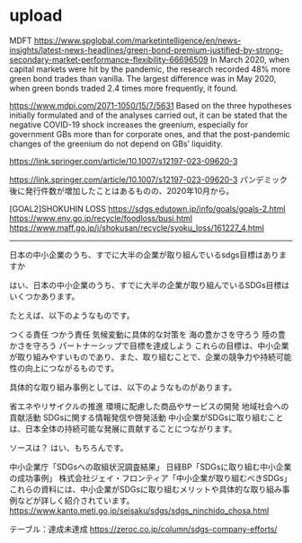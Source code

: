 # upload
MDFT
https://www.spglobal.com/marketintelligence/en/news-insights/latest-news-headlines/green-bond-premium-justified-by-strong-secondary-market-performance-flexibility-66696509
In March 2020, when capital markets were hit by the pandemic, the research recorded 48% more green bond trades than vanilla. The largest difference was in May 2020, when green bonds traded 2.4 times more frequently, it found.


https://www.mdpi.com/2071-1050/15/7/5631
Based on the three hypotheses initially formulated and of the analyses carried out, it can be stated that the negative COVID-19 shock increases the greenium, especially for government GBs more than for corporate ones, and that the post-pandemic changes of the greenium do not depend on GBs’ liquidity.


https://link.springer.com/article/10.1007/s12197-023-09620-3



https://link.springer.com/article/10.1007/s12197-023-09620-3
パンデミック後に発行件数が増加したことはあるものの、2020年10月から。



[GOAL2]SHOKUHIN LOSS
https://sdgs.edutown.jp/info/goals/goals-2.html
https://www.env.go.jp/recycle/foodloss/busi.html
https://www.maff.go.jp/j/shokusan/recycle/syoku_loss/161227_4.html


***************
日本の中小企業のうち、すでに大半の企業が取り組んでいるsdgs目標はありますか


はい、日本の中小企業のうち、すでに大半の企業が取り組んでいるSDGs目標はいくつかあります。

たとえば、以下のようなものです。

つくる責任 つかう責任
気候変動に具体的な対策を
海の豊かさを守ろう
陸の豊かさを守ろう
パートナーシップで目標を達成しよう
これらの目標は、中小企業が取り組みやすいものであり、また、取り組むことで、企業の競争力や持続可能性の向上につながるものです。

具体的な取り組み事例としては、以下のようなものがあります。

省エネやリサイクルの推進
環境に配慮した商品やサービスの開発
地域社会への貢献活動
SDGsに関する情報発信や啓発活動
中小企業がSDGsに取り組むことは、日本全体の持続可能な発展に貢献することにつながります。


ソースは？
はい、もちろんです。

中小企業庁「SDGsへの取組状況調査結果」
日経BP「SDGsに取り組む中小企業の成功事例」
株式会社ジェイ・フロンティア「中小企業が取り組むべきSDGs」
これらの資料には、中小企業がSDGsに取り組むメリットや具体的な取り組み事例などが詳しく紹介されています。
https://www.kanto.meti.go.jp/seisaku/sdgs/sdgs_ninchido_chosa.html



テーブル：達成未達成
https://zeroc.co.jp/column/sdgs-company-efforts/
